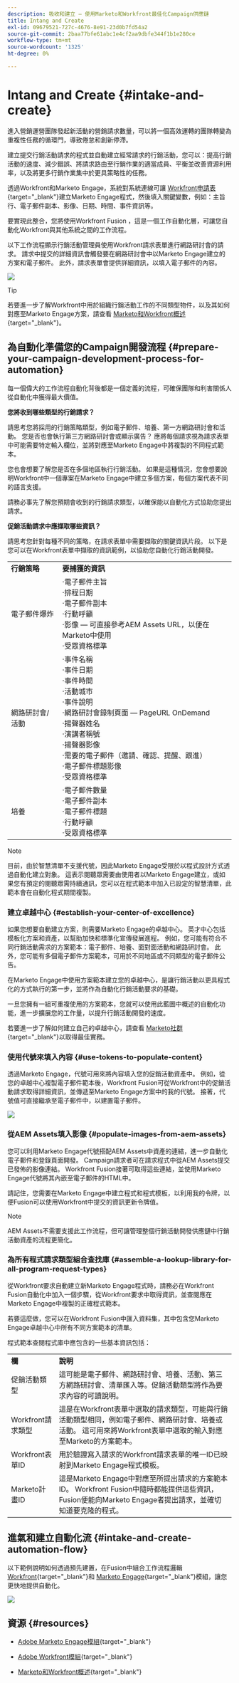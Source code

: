 ```yaml
---
description: 吸收和建立 — 使用Marketo和Workfront最佳化Campaign供應鏈
title: Intang and Create
exl-id: 09679521-727c-4676-8e91-23d0b7fd54a2
source-git-commit: 2baa77bfe61abc1e4cf2aa9dbfe344f1b1e280ce
workflow-type: tm+mt
source-wordcount: '1325'
ht-degree: 0%

---
```


# Intang and Create {#intake-and-create}

進入營銷運營團隊發起新活動的營銷請求數量，可以將一個高效運轉的團隊轉變為重複性任務的循環門，導致倦怠和創新停滯。

建立提交行銷活動請求的程式並自動建立經常請求的行銷活動，您可以：提高行銷活動的速度、減少錯誤、將請求路由至行銷作業的適當成員、平衡並改善資源利用率，以及將更多行銷作業集中於更具策略性的任務。

透過Workfront和Marketo Engage，系統對系統連線可讓 [Workfront申請表](https://experienceleague.adobe.com/docs/workfront/using/administration-and-setup/customize/custom-forms/create-or-edit-a-custom-form.html){target=&quot;_blank&quot;}建立Marketo Engage程式，然後填入關鍵變數，例如：主旨行、電子郵件副本、影像、日期、時間、事件資訊等。

要實現此整合，您將使用Workfront Fusion ，這是一個工作自動化層，可讓您自動化Workfront與其他系統之間的工作流程。

以下工作流程顯示行銷活動管理員使用Workfront請求表單進行網路研討會的請求。 請求中提交的詳細資訊會觸發要在網路研討會中以Marketo Engage建立的方案和電子郵件。 此外，請求表單會提供詳細資訊，以填入電子郵件的內容。

![](assets/intake-and-create-1.png)

>[!TIP]
>
>若要進一步了解Workfront中用於組織行銷活動工作的不同類型物件，以及其如何對應至Marketo Engage方案，請查看 [Marketo和Workfront概述](/help/blueprints/optimize-campaign-supply-chain-with-marketo-and-workfront/overview.md){target=&quot;_blank&quot;}。

## 為自動化準備您的Campaign開發流程 {#prepare-your-campaign-development-process-for-automation}

每一個偉大的工作流程自動化背後都是一個定義的流程，可確保團隊和利害關係人從自動化中獲得最大價值。

**您將收到哪些類型的行銷請求？**

請思考您將採用的行銷策略類型，例如電子郵件、培養、第一方網路研討會和活動。 您是否也會執行第三方網路研討會或顯示廣告？ 應將每個請求視為請求表單中可能需要特定輸入欄位，並將對應至Marketo Engage中將複製的不同程式範本。

您也會想要了解您是否在多個地區執行行銷活動。 如果是這種情況，您會想要說明Workfront中一個專案在Marketo Engage中建立多個方案，每個方案代表不同的語言支援。

請務必事先了解您預期會收到的行銷請求類型，以確保能以自動化方式協助您提出請求。

**促銷活動請求中應擷取哪些資訊？**

請思考您針對每種不同的策略，在請求表單中需要擷取的關鍵資訊片段。 以下是您可以在Workfront表單中擷取的資訊範例，以協助您自動化行銷活動開發。

<table> 
  <tr> 
   <td><b>行銷策略</b></td>
   <td><b>要捕獲的資訊</b></td>
  </tr>
  <tr> 
   <td>電子郵件爆炸</td>
   <td>·電子郵件主旨<br />
·排程日期<br />
·電子郵件副本<br />
·行動呼籲<br />
·影像 — 可直接參考AEM Assets URL，以便在Marketo中使用<br />
·受眾資格標準</td>
  </tr>
  <tr>
   <td>網路研討會/活動</td>
   <td>·事件名稱<br />
·事件日期<br />
·事件時間<br />
·活動城市<br />
·事件說明<br />
·網路研討會錄制頁面 — PageURL OnDemand<br />
·揚聲器姓名<br />
·演講者稱號<br />
·揚聲器影像<br />
·需要的電子郵件（邀請、確認、提醒、跟進）<br />
·電子郵件標題影像<br />
·受眾資格標準</td>
  </tr>
  <tr>
   <td>培養</td>
   <td>·電子郵件數量<br />
·電子郵件副本<br />
·電子郵件標題<br />
·行動呼籲<br />
·受眾資格標準</td>
  </tr>
  </tbody>
</table>

>[!NOTE]
>
>目前，由於智慧清單不支援代號，因此Marketo Engage受限於以程式設計方式透過自動化建立對象。 這表示閱聽眾需要由使用者以Marketo Engage建立，或如果您有預定的閱聽眾需持續通訊，您可以在程式範本中加入已設定的智慧清單，此範本會在自動化程式期間複製。

### 建立卓越中心 {#establish-your-center-of-excellence}

如果您想要自動建立方案，則需要Marketo Engage的卓越中心。 英才中心包括模板化方案和資產，以幫助加快和標準化宣傳發展進程。 例如，您可能有符合不同行銷活動需求的方案範本：電子郵件、培養、面對面活動和網路研討會。 此外，您可能有多個電子郵件方案範本，可用於不同地區或不同類型的電子郵件公告。

在Marketo Engage中使用方案範本建立您的卓越中心，是讓行銷活動以更具程式化的方式執行的第一步，並將作為自動化行銷活動要求的基礎。

一旦您擁有一組可重複使用的方案範本，您就可以使用此藍圖中概述的自動化功能，進一步擴展您的工作量，以提升行銷活動開發的速度。

若要進一步了解如何建立自己的卓越中心，請查看 [Marketo社群](https://nation.marketo.com/t5/product-blogs/marketo-master-class-center-of-excellence-with-chelsea-kiko/ba-p/243221){target=&quot;_blank&quot;}以取得最佳實務。

### 使用代號來填入內容 {#use-tokens-to-populate-content}

透過Marketo Engage，代號可用來將內容填入您的促銷活動資產中。 例如，從您的卓越中心複製電子郵件範本後，Workfront Fusion可從Workfront中的促銷活動請求取得詳細資訊，並傳遞至Marketo Engage方案中的我的代號。 接著，代號值可直接繼承至電子郵件中，以建置電子郵件。

![](assets/intake-and-create-2.png)

### 從AEM Assets填入影像 {#populate-images-from-aem-assets}

您可以利用Marketo Engage代號搭配AEM Assets中資產的連結，進一步自動化電子郵件和登錄頁面開發。 Campaign請求者可在請求程式中從AEM Assets提交已發佈的影像連結。 Workfront Fusion接著可取得這些連結，並使用Marketo Engage代號將其內嵌至電子郵件的HTML中。

請記住，您需要在Marketo Engage中建立程式和程式模板，以利用我的令牌，以便Fusion可以使用Workfront中提交的資訊更新令牌值。

>[!NOTE]
>
>AEM Assets不需要支援此工作流程，但可讓管理整個行銷活動開發供應鏈中行銷活動資產的流程更簡化。

### 為所有程式請求類型組合查找庫 {#assemble-a-lookup-library-for-all-program-request-types}

從Workfront要求自動建立新Marketo Engage程式時，請務必在Workfront Fusion自動化中加入一個步驟，從Workfront要求中取得資訊，並查閱應在Marketo Engage中複製的正確程式範本。

若要這麼做，您可以在Workfront Fusion中匯入資料集，其中包含您Marketo Engage卓越中心中所有不同方案範本的清單。

程式範本查閱程式庫中應包含的一些基本資訊包括：

<table> 
  <tr> 
   <td><b>欄</b></td>
   <td><b>說明</b></td>
  </tr>
  <tr> 
   <td>促銷活動類型</td>
   <td>這可能是電子郵件、網路研討會、培養、活動、第三方網路研討會、清單匯入等。促銷活動類型將作為要求內容的可讀說明。</td>
  </tr>
  <tr> 
   <td>Workfront請求類型</td>
   <td>這是在Workfront表單中選取的請求類型，可能與行銷活動類型相同，例如電子郵件、網路研討會、培養或活動。 這可用來將Workfront表單中選取的輸入對應至Marketo的方案範本。</td>
  </tr>
  <tr> 
   <td>Workfront表單ID</td>
   <td>用於驗證寫入請求的Workfront請求表單的唯一ID已映射到Marketo Engage程式模板。</td>
  </tr>
  <tr> 
   <td>Marketo計畫ID</td>
   <td>這是Marketo Engage中對應至所提出請求的方案範本ID。 Workfront Fusion中隨時都能提供這些資訊，Fusion便能向Marketo Engage者提出請求，並確切知道要克隆的程式。</td>
  </tr>
  </tbody>
</table>

## 進氣和建立自動化流 {#intake-and-create-automation-flow}

以下範例說明如何透過預先建置，在Fusion中組合工作流程邏輯 [Workfront](https://experienceleague.adobe.com/docs/workfront/using/adobe-workfront-fusion/fusion-apps-and-modules/workfront-modules.html){target=&quot;_blank&quot;}和 [Marketo Engage](https://experienceleague.adobe.com/docs/workfront/using/adobe-workfront-fusion/fusion-apps-and-modules/marketo-modules.html){target=&quot;_blank&quot;}模組，讓您更快地提供自動化。

![](assets/intake-and-create-3.png)

## 資源 {#resources}

* [Adobe Marketo Engage模組](https://experienceleague.adobe.com/docs/workfront/using/adobe-workfront-fusion/fusion-apps-and-modules/marketo-modules.html){target=&quot;_blank&quot;}

* [Adobe Workfront模組](https://experienceleague.adobe.com/docs/workfront/using/adobe-workfront-fusion/fusion-apps-and-modules/workfront-modules.html){target=&quot;_blank&quot;}

* [Marketo和Workfront概述](/help/blueprints/optimize-campaign-supply-chain-with-marketo-and-workfront/overview.md){target=&quot;_blank&quot;}
